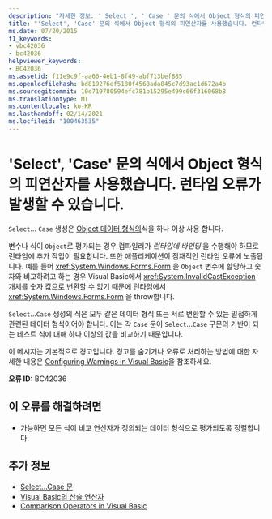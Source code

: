 ```yaml
---
description: "자세한 정보: ' Select ', ' Case ' 문의 식에서 Object 형식의 피연산자를 사용 합니다. 런타임 오류가 발생할 수 있습니다."
title: "'Select', 'Case' 문의 식에서 Object 형식의 피연산자를 사용했습니다. 런타임 오류가 발생할 수 있습니다."
ms.date: 07/20/2015
f1_keywords:
- vbc42036
- bc42036
helpviewer_keywords:
- BC42036
ms.assetid: f11e9c9f-aa66-4eb1-8f49-abf713bef885
ms.openlocfilehash: bd819276ef5180f4568ada845c7d93ac1d672a4b
ms.sourcegitcommit: 10e719780594efc781b15295e499c66f316068b8
ms.translationtype: MT
ms.contentlocale: ko-KR
ms.lasthandoff: 02/14/2021
ms.locfileid: "100463535"
---
```

# <a name="operands-of-type-object-used-in-expressions-for-select-case-statements-runtime-errors-could-occur"></a>'Select', 'Case' 문의 식에서 Object 형식의 피연산자를 사용했습니다. 런타임 오류가 발생할 수 있습니다.

`Select`... `Case` 생성은 [Object 데이터 형식의](../language-reference/data-types/object-data-type.md)식을 하나 이상 사용 합니다.  
  
 변수나 식이 `Object`로 평가되는 경우 컴파일러가 *런타임에 바인딩* 을 수행해야 하므로 런타임에 추가 작업이 필요합니다. 또한 애플리케이션이 잠재적인 런타임 오류에 노출됩니다. 예를 들어 <xref:System.Windows.Forms.Form> 을 `Object` 변수에 할당하고 숫자와 비교하려고 하는 경우 Visual Basic에서 <xref:System.InvalidCastException> 개체를 숫자 값으로 변환할 수 없기 때문에 런타임에서 <xref:System.Windows.Forms.Form> 을 throw합니다.  
  
 `Select`...`Case` 생성의 식은 모두 같은 데이터 형식 또는 서로 변환할 수 있는 밀접하게 관련된 데이터 형식이어야 합니다. 이는 각 `Case` 문이 `Select`...`Case` 구문의 기반이 되는 테스트 식에 대해 하나 이상의 값을 비교하기 때문입니다.  
  
 이 메시지는 기본적으로 경고입니다. 경고를 숨기거나 오류로 처리하는 방법에 대한 자세한 내용은 [Configuring Warnings in Visual Basic](/visualstudio/ide/configuring-warnings-in-visual-basic)을 참조하세요.  
  
 **오류 ID:** BC42036  
  
## <a name="to-correct-this-error"></a>이 오류를 해결하려면  
  
- 가능하면 모든 식이 비교 연산자가 정의되는 데이터 형식으로 평가되도록 정렬합니다.  
  
## <a name="see-also"></a>추가 정보

- [Select...Case 문](../language-reference/statements/select-case-statement.md)
- [Visual Basic의 산술 연산자](../programming-guide/language-features/operators-and-expressions/arithmetic-operators.md)
- [Comparison Operators in Visual Basic](../programming-guide/language-features/operators-and-expressions/comparison-operators.md)
